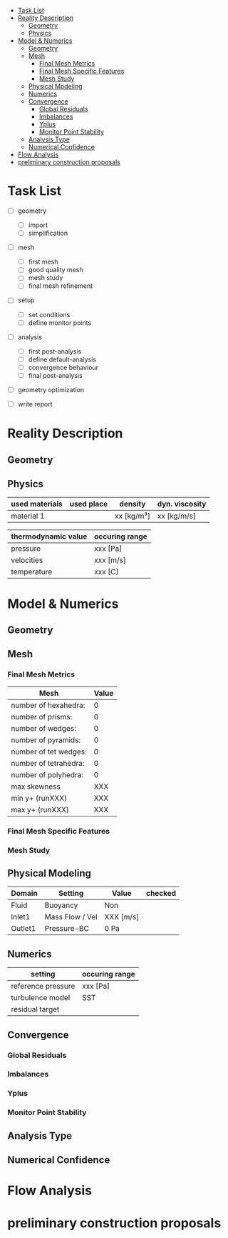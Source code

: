 
<!-- one simulation-study report with the cfd related content -->

- [Task List](#task-list)
- [Reality Description](#reality-description)
  - [Geometry](#geometry)
  - [Physics](#physics)
- [Model &amp; Numerics](#model-amp-numerics)
  - [Geometry](#geometry-1)
  - [Mesh](#mesh)
    - [Final Mesh Metrics](#final-mesh-metrics)
    - [Final Mesh Specific Features](#final-mesh-specific-features)
    - [Mesh Study](#mesh-study)
  - [Physical Modeling](#physical-modeling)
  - [Numerics](#numerics)
  - [Convergence](#convergence)
    - [Global Residuals](#global-residuals)
    - [Imbalances](#imbalances)
    - [Yplus](#yplus)
    - [Monitor Point Stability](#monitor-point-stability)
  - [Analysis Type](#analysis-type)
  - [Numerical Confidence](#numerical-confidence)
- [Flow Analysis](#flow-analysis)
- [preliminary construction proposals](#preliminary-construction-proposals)

Task List
===============================================================================

- [ ] geometry 
    - [ ] import
    - [ ] simplification
- [ ] mesh
    - [ ] first mesh
    - [ ] good quality mesh
    - [ ] mesh study
    - [ ] final mesh refinement
- [ ] setup
    - [ ] set conditions
    - [ ] define monitor points
- [ ] analysis
    - [ ] first post-analysis
    - [ ] define default-analysis
    - [ ] convergence behaviour
    - [ ] final post-analysis
- [ ] geometry optimization
- [ ] write report


Reality Description
===============================================================================

Geometry
---------------------------------------------------------------------
<!-- description of the geometry features and their size -->

Physics
---------------------------------------------------------------------
<!-- which physical effects occur -->

| used materials    | used place    | density   | dyn. viscosity|
| ----------------- | ------------- | --------- | ------------- |
| material 1        |               | xx [kg/m³]| xx [kg/m/s]   |


| thermodynamic value   | occuring range    |
| --------------------- | ----------------- |
| pressure              | xxx [Pa] 
| velocities            | xxx [m/s]
| temperature           | xxx [C]



Model & Numerics
===============================================================================

Geometry
---------------------------------------------------------------------
<!-- simplifications of the 3D modell -->


Mesh
---------------------------------------------------------------------

### Final Mesh Metrics

| Mesh                      | Value     |
| ---------------------     | --------- |
| number of hexahedra:      | 0 
| number of prisms:         | 0 
| number of wedges:         | 0 
| number of pyramids:       | 0 
| number of tet wedges:     | 0 
| number of tetrahedra:     | 0 
| number of polyhedra:      | 0 
| max skewness              | XXX
| min y+ (runXXX)           | XXX 
| max y+ (runXXX)           | XXX 


### Final Mesh Specific Features
<!-- show pictures of meshing from important geometry features -->


### Mesh Study
<!-- create mesh study and define error -->


Physical Modeling
---------------------------------------------------------------------
<!-- which special physical models are applied -->
<!-- e.g. bouyancy, energy transport, material models, ... -->

| Domain    | Setting               | Value             | checked       |
| --------- | --------------------- | ----------------- | ------------- |
| Fluid     | Buoyancy              | Non               |               |
| Inlet1    | Mass Flow / Vel       | XXX [m/s]         |               |
| Outlet1   | Pressure-BC           | 0 Pa              |               |


Numerics 
---------------------------------------------------------------------

| setting               | occuring range    |
| --------------------- | ----------------- |
| reference pressure    | xxx [Pa]
| turbulence model      | SST
| residual target       | 


Convergence
---------------------------------------------------------------------
### Global Residuals 

### Imbalances

### Yplus

### Monitor Point Stability


Analysis Type
---------------------------------------------------------------------
<!-- is this a transient simulation or indicate the residuals a transient behaviour -->


Numerical Confidence
---------------------------------------------------------------------
<!-- how exact do you expect the calculation results -->



Flow Analysis 
===============================================================================
<!-- show expected behaviour to increase the confidence in the simulation -->
<!-- show special and interesting flow features to get more insights -->

<!-- ![](cfd-reports/XXX_001_Rep/Figure001.png)  -->


preliminary construction proposals
===============================================================================
